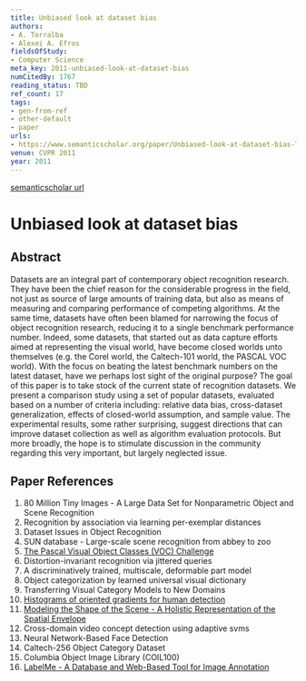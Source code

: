 ```yaml
---
title: Unbiased look at dataset bias
authors:
- A. Torralba
- Alexei A. Efros
fieldsOfStudy:
- Computer Science
meta_key: 2011-unbiased-look-at-dataset-bias
numCitedBy: 1767
reading_status: TBD
ref_count: 17
tags:
- gen-from-ref
- other-default
- paper
urls:
- https://www.semanticscholar.org/paper/Unbiased-look-at-dataset-bias-Torralba-Efros/0302bb2d5476540cfb21467473f5eca843caf90b?sort=total-citations
venue: CVPR 2011
year: 2011
---
```


[semanticscholar url](https://www.semanticscholar.org/paper/Unbiased-look-at-dataset-bias-Torralba-Efros/0302bb2d5476540cfb21467473f5eca843caf90b?sort=total-citations)

# Unbiased look at dataset bias

## Abstract

Datasets are an integral part of contemporary object recognition research. They have been the chief reason for the considerable progress in the field, not just as source of large amounts of training data, but also as means of measuring and comparing performance of competing algorithms. At the same time, datasets have often been blamed for narrowing the focus of object recognition research, reducing it to a single benchmark performance number. Indeed, some datasets, that started out as data capture efforts aimed at representing the visual world, have become closed worlds unto themselves (e.g. the Corel world, the Caltech-101 world, the PASCAL VOC world). With the focus on beating the latest benchmark numbers on the latest dataset, have we perhaps lost sight of the original purpose? The goal of this paper is to take stock of the current state of recognition datasets. We present a comparison study using a set of popular datasets, evaluated based on a number of criteria including: relative data bias, cross-dataset generalization, effects of closed-world assumption, and sample value. The experimental results, some rather surprising, suggest directions that can improve dataset collection as well as algorithm evaluation protocols. But more broadly, the hope is to stimulate discussion in the community regarding this very important, but largely neglected issue.

## Paper References

1. 80 Million Tiny Images - A Large Data Set for Nonparametric Object and Scene Recognition
2. Recognition by association via learning per-exemplar distances
3. Dataset Issues in Object Recognition
4. SUN database - Large-scale scene recognition from abbey to zoo
5. [The Pascal Visual Object Classes (VOC) Challenge](2009-the-pascal-visual-object-classes-voc-challenge)
6. Distortion-invariant recognition via jittered queries
7. A discriminatively trained, multiscale, deformable part model
8. Object categorization by learned universal visual dictionary
9. Transferring Visual Category Models to New Domains
10. [Histograms of oriented gradients for human detection](2005-histograms-of-oriented-gradients-for-human-detection)
11. [Modeling the Shape of the Scene - A Holistic Representation of the Spatial Envelope](2004-modeling-the-shape-of-the-scene-a-holistic-representation-of-the-spatial-envelope)
12. Cross-domain video concept detection using adaptive svms
13. Neural Network-Based Face Detection
14. Caltech-256 Object Category Dataset
15. Columbia Object Image Library (COIL100)
16. [LabelMe - A Database and Web-Based Tool for Image Annotation](2007-labelme-a-database-and-web-based-tool-for-image-annotation)
